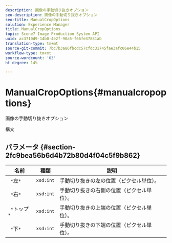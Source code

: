 ```yaml
---
description: 画像の手動切り抜きオプション
seo-description: 画像の手動切り抜きオプション
seo-title: ManualCropOptions
solution: Experience Manager
title: ManualCropOptions
topic: Scene7 Image Production System API
uuid: ac3710d9-14b0-4e2f-90a5-f66fe37851ab
translation-type: tm+mt
source-git-commit: 7bc7b3a86fbcdc57cfdc31745fae3afc06e44b15
workflow-type: tm+mt
source-wordcount: '63'
ht-degree: 14%

---
```



# ManualCropOptions{#manualcropoptions}

画像の手動切り抜きオプション

構文

## パラメータ {#section-2fc9bea56b6d4b72b80d4f04c5f9b862}

| 名前 | 種類 | 説明 |
|---|---|---|
| ` *`左`*` | `xsd:int` | 手動切り抜きの左の位置（ピクセル単位）。 |
| ` *`右`*` | `xsd:int` | 手動切り抜きの右側の位置（ピクセル単位）。 |
| ` *`トップ`*` | `xsd:int` | 手動切り抜きの上端の位置（ピクセル単位）。 |
| ` *`下`*` | `xsd:int` | 手動切り抜きの下端の位置（ピクセル単位）。 |

